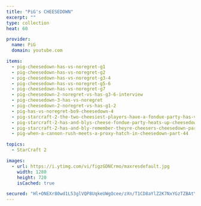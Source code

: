 ```yaml
---
title: "PiG's CHEESEDOWN"
excerpt: ""
type: collection
heat: 60

provider:
  name: PiG
  domain: youtube.com

items:
  - pig-cheesedown-has-vs-noregret-g1
  - pig-cheesedown-has-vs-noregret-g2
  - pig-cheesedown-has-vs-noregret-g3-4
  - pig-cheesedown-has-vs-noregret-g5-6
  - pig-cheesedown-has-vs-noregret-g7
  - pig-cheesedown-2-noregret-vs-has-g3-6-interview
  - pig-cheesedown-3-has-vs-noregret
  - pig-cheesedown-2-noregret-vs-has-g1-2
  - pig-has-vs-noregret-bo9-cheesedown-4
  - pig-starcraft-2-the-two-cheesiest-players-have-a-fondue-party-has-vs-bly-cheesedown-part-14
  - pig-starcraft-2-has-and-blys-cheese-fondue-party-heats-up-cheesedown-part-24
  - pig-starcraft-2-has-and-bly-remember-theyre-cheesers-cheesedown-part-34
  - pig-when-a-cannon-rush-meets-a-proxy-hatch-in-cheesedown-part-44

topics:
  - StarCraft 2

images:
  - url: https://i.ytimg.com/vi/figzGDNCrmo/maxresdefault.jpg
    width: 1280
    height: 720
    isCached: true

secured: "Hl+ONEXr80wd1L53glVQP8UqkeUWgOcee/zXn/T1CD8aYlZ2K7NxYGzTZBAtYqqI74T0NKlAXf1ROEOJeyIvJq0e/RR930LOzuMXEsCDTwIzxr3gdoLRPxRDFN41QdEMHypXfyrwp5UJOQvX0CWAAH5e9whn9dpSND718n/oNR2tVWDBvNHMu75CAPuu37LXXDhtaVwkaxUM9Rj+IMh0u4D2Ssox7PqQn/POoNtm/PYPYAHDyJuGRW14LVCwyrZfloYdwJ+P4BdPbypUO+TPSAuzlxM66ywjvxAEv0vEzKpTvP4gcd+KVE+IZXnhFpzbRo2/0zUWT328LA9umo0hxQb6dKYIaAqaXT8yGB9YROg=;kNbm68SMXCWJKyYu/7XxPQ=="
---
```


